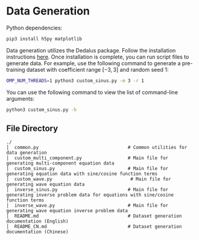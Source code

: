 # Data Generation

Python dependencies:

```bash
pip3 install h5py matplotlib
```

Data generation utilizes the Dedalus package. Follow the installation instructions [here](https://dedalus-project.readthedocs.io/en/latest/pages/installation.html).
Once installation is complete, you can run script files to generate data. For example, use the following command to generate a pre-training dataset with coefficient range $[-3,3]$ and random seed 1:

```bash
OMP_NUM_THREADS=1 python3 custom_sinus.py -m 3 -r 1
```

You can use the following command to view the list of command-line arguments:

```bash
python3 custom_sinus.py -h
```

## File Directory

```text
./
│  common.py                                 # Common utilities for data generation
│  custom_multi_component.py                 # Main file for generating multi-component equation data
│  custom_sinus.py                           # Main file for generating equation data with sine/cosine function terms
│  custom_wave.py                             # Main file for generating wave equation data
│  inverse_sinus.py                          # Main file for generating inverse problem data for equations with sine/cosine function terms
│  inverse_wave.py                           # Main file for generating wave equation inverse problem data
│  README.md                                 # Dataset generation documentation (English)
│  README_CN.md                              # Dataset generation documentation (Chinese)
```
